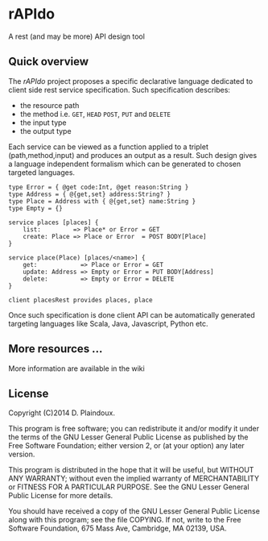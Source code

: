rAPIdo
======

A rest (and may be more) API design tool

## Quick overview

The *rAPIdo* project proposes a specific declarative language dedicated to client side
rest service specification. Such specification describes:
- the resource path
- the method i.e. `GET`, `HEAD` `POST`, `PUT` and `DELETE`
- the input type
- the output type

Each service can be viewed as a function applied to a triplet (path,method,input)
and produces an output as a result. Such design gives a language independent formalism
which can be generated to chosen targeted languages.

```
type Error = { @get code:Int, @get reason:String }
type Address = { @{get,set} address:String? }
type Place = Address with { @{get,set} name:String }
type Empty = {}

service places [places] {
	list:         => Place* or Error = GET
	create: Place => Place or Error  = POST BODY[Place]
}

service place(Place) [places/<name>] {
   	get:            => Place or Error = GET
   	update: Address => Empty or Error = PUT BODY[Address]
   	delete:         => Empty or Error = DELETE
}

client placesRest provides places, place
```

Once such specification is done client API can be automatically generated targeting languages
like Scala, Java, Javascript, Python etc. 

## More resources ...

More information are available in the wiki

## License

Copyright (C)2014 D. Plaindoux.

This program is free software; you can redistribute it and/or modify it
under the terms of the GNU Lesser General Public License as published
by the Free Software Foundation; either version 2, or (at your option) any
later version.

This program is distributed in the hope that it will be useful,
but WITHOUT ANY WARRANTY; without even the implied warranty of
MERCHANTABILITY or FITNESS FOR A PARTICULAR PURPOSE.  See the
GNU Lesser General Public License for more details.

You should have received a copy of the GNU Lesser General Public License
along with this program; see the file COPYING.  If not, write to
the Free Software Foundation, 675 Mass Ave, Cambridge, MA 02139, USA.
